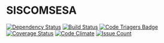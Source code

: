 # SISCOMSESA

[![Dependency Status](https://gemnasium.com/badges/github.com/diegobiavati/siscomsesa.svg)](https://gemnasium.com/github.com/diegobiavati/siscomsesa)
[![Build Status](https://travis-ci.org/diegobiavati/siscomsesa.svg?branch=master)](https://travis-ci.org/diegobiavati/siscomsesa)
[![Code Triagers Badge](https://www.codetriage.com/diegobiavati/siscomsesa/badges/users.svg)](https://www.codetriage.com/diegobiavati/siscomsesa)
[![Coverage Status](https://coveralls.io/repos/github/diegobiavati/siscomsesa/badge.svg?branch=master)](https://coveralls.io/github/diegobiavati/siscomsesa?branch=master)
[![Code Climate](https://codeclimate.com/github/diegobiavati/siscomsesa/badges/gpa.svg)](https://codeclimate.com/github/diegobiavati/siscomsesa)
[![Issue Count](https://codeclimate.com/github/diegobiavati/siscomsesa/badges/issue_count.svg)](https://codeclimate.com/github/diegobiavati/siscomsesa)
